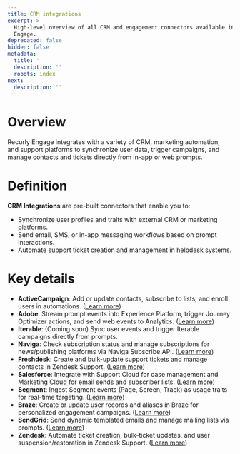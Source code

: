 ```yaml
---
title: CRM integrations
excerpt: >-
  High-level overview of all CRM and engagement connectors available in Recurly
  Engage.
deprecated: false
hidden: false
metadata:
  title: ''
  description: ''
  robots: index
next:
  description: ''
---
```

# Overview

Recurly Engage integrates with a variety of CRM, marketing automation, and support platforms to synchronize user data, trigger campaigns, and manage contacts and tickets directly from in-app or web prompts.

# Definition

**CRM Integrations** are pre-built connectors that enable you to:

* Synchronize user profiles and traits with external CRM or marketing platforms.
* Send email, SMS, or in-app messaging workflows based on prompt interactions.
* Automate support ticket creation and management in helpdesk systems.

# Key details

* **ActiveCampaign**: Add or update contacts, subscribe to lists, and enroll users in automations. ([Learn more](activecampaign))
* **Adobe**: Stream prompt events into Experience Platform, trigger Journey Optimizer actions, and send web events to Analytics. ([Learn more](adobe-aep-ajo))
* **Iterable**: (Coming soon) Sync user events and trigger Iterable campaigns directly from prompts.
* **Naviga**: Check subscription status and manage subscriptions for news/publishing platforms via Naviga Subscribe API. ([Learn more](naviga))
* **Freshdesk**: Create and bulk-update support tickets and manage contacts in Zendesk Support. ([Learn more](freshdesk))
* **Salesforce**: Integrate with Support Cloud for case management and Marketing Cloud for email sends and subscriber lists. ([Learn more](salesforce-marketing-cloud))
* **Segment**: Ingest Segment events (Page, Screen, Track) as usage traits for real-time targeting. ([Learn more](segmentio-twilio))
* **Braze**: Create or update user records and aliases in Braze for personalized engagement campaigns. ([Learn more](braze-rf))
* **SendGrid**: Send dynamic templated emails and manage mailing lists via prompts. ([Learn more](sendgrid))
* **Zendesk**: Automate ticket creation, bulk-ticket updates, and user suspension/restoration in Zendesk Support. ([Learn more](zendesk-rf))